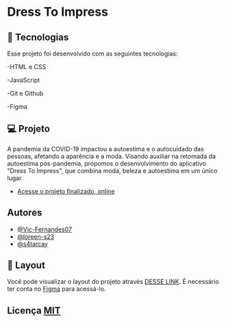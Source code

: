 # Dress To Impress 

## 🚀 Tecnologias
Esse projeto foi desenvolvido com as seguintes tecnologias:

-HTML e CSS 

-JavaScript 

-Git e Github

-Figma 

## 💻 Projeto 
A pandemia da COVID-19 impactou a autoestima e o autocuidado das pessoas, afetando a aparência e a moda. Visando auxiliar na retomada da autoestima pós-pandemia, propomos o desenvolvimento do aplicativo "Dress To Impress", que combina moda, beleza e autoestima em um único lugar. 
- [Acesse o projeto finalizado, online](https://github.com/Vic-Fernandes07/DressToImpress)

  
## Autores 
- [@Vic-Fernandes07](https://github.com/Vic-Fernandes07)
- [@loreen-s23](https://github.com/loreen-s23)
- [@s4tarcay](https://github.com/s4tarcay)


## 🔖 Layout
Você pode visualizar o layout do projeto através [DESSE LINK](https://www.figma.com/design/lzJjnps9kJA0Y7YXVs4s4E/Arquitetos-Da-Beleza?node-id=0-1&t=e7IGlqIoY3YqlbO9-0). É necessário ter conta no [Figma](https://figma.com) para acessá-lo. 

## Licença [MIT](https://choosealicense.com/licenses/mit/)
